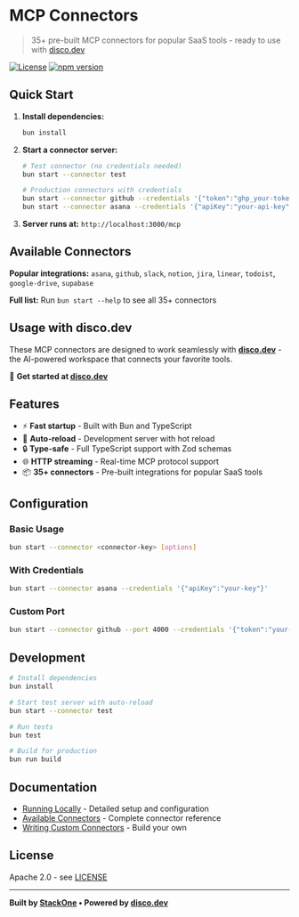 # MCP Connectors

> 35+ pre-built MCP connectors for popular SaaS tools - ready to use with [disco.dev](https://disco.dev)

[![License](https://img.shields.io/badge/License-Apache_2.0-blue.svg)](https://opensource.org/licenses/Apache-2.0)
[![npm version](https://badge.fury.io/js/@stackone%2Fmcp-connectors.svg)](https://badge.fury.io/js/@stackone%2Fmcp-connectors)

## Quick Start

1. **Install dependencies:**

   ```bash
   bun install
   ```

2. **Start a connector server:**

   ```bash
   # Test connector (no credentials needed)
   bun start --connector test

   # Production connectors with credentials
   bun start --connector github --credentials '{"token":"ghp_your-token"}'
   bun start --connector asana --credentials '{"apiKey":"your-api-key"}'
   ```

3. **Server runs at:** `http://localhost:3000/mcp`

## Available Connectors

**Popular integrations:** `asana`, `github`, `slack`, `notion`, `jira`, `linear`, `todoist`, `google-drive`, `supabase`

**Full list:** Run `bun start --help` to see all 35+ connectors

## Usage with disco.dev

These MCP connectors are designed to work seamlessly with [**disco.dev**](https://disco.dev) - the AI-powered workspace that connects your favorite tools.

🔗 **Get started at [disco.dev](https://disco.dev)**

## Features

- ⚡ **Fast startup** - Built with Bun and TypeScript
- 🔄 **Auto-reload** - Development server with hot reload
- 🔒 **Type-safe** - Full TypeScript support with Zod schemas
- 🌐 **HTTP streaming** - Real-time MCP protocol support
- 📦 **35+ connectors** - Pre-built integrations for popular SaaS tools

## Configuration

### Basic Usage

```bash
bun start --connector <connector-key> [options]
```

### With Credentials

```bash
bun start --connector asana --credentials '{"apiKey":"your-key"}'
```

### Custom Port

```bash
bun start --connector github --port 4000 --credentials '{"token":"your-token"}'
```

## Development

```bash
# Install dependencies
bun install

# Start test server with auto-reload
bun start --connector test

# Run tests
bun test

# Build for production
bun run build
```

## Documentation

- [Running Locally](./docs/running-locally.md) - Detailed setup and configuration
- [Available Connectors](./docs/connectors.md) - Complete connector reference
- [Writing Custom Connectors](./docs/custom-connectors.md) - Build your own

## License

Apache 2.0 - see [LICENSE](LICENSE)

---

**Built by [StackOne](https://stackone.com) • Powered by [disco.dev](https://disco.dev)**

